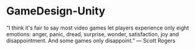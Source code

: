 # GameDesign-Unity
“I think it's fair to say most video games let players experience only eight emotions: anger, panic, dread, surprise, wonder, satisfaction, joy and disappointment. And some games only disappoint.”  ― Scott Rogers
